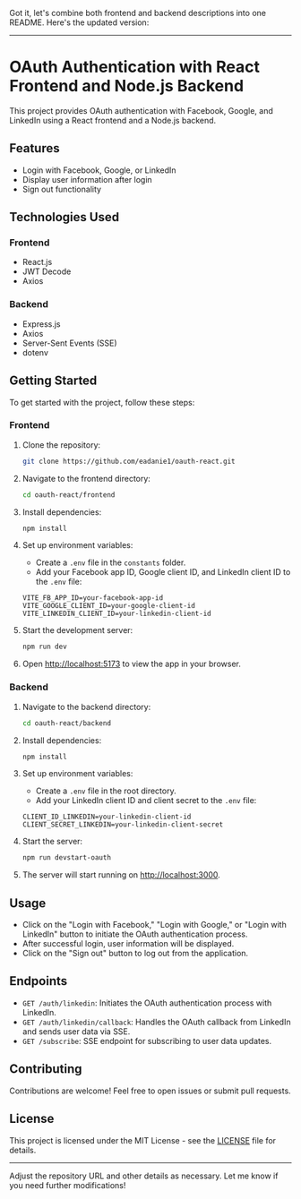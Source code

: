 Got it, let's combine both frontend and backend descriptions into one README. Here's the updated version:

---

# OAuth Authentication with React Frontend and Node.js Backend

This project provides OAuth authentication with Facebook, Google, and LinkedIn using a React frontend and a Node.js backend.

## Features

- Login with Facebook, Google, or LinkedIn
- Display user information after login
- Sign out functionality

## Technologies Used

### Frontend

- React.js
- JWT Decode
- Axios

### Backend

- Express.js
- Axios
- Server-Sent Events (SSE)
- dotenv

## Getting Started

To get started with the project, follow these steps:

### Frontend

1. Clone the repository:

   ```bash
   git clone https://github.com/eadanie1/oauth-react.git
   ```

2. Navigate to the frontend directory:

   ```bash
   cd oauth-react/frontend
   ```

3. Install dependencies:

   ```bash
   npm install
   ```

4. Set up environment variables:

   - Create a `.env` file in the `constants` folder.
   - Add your Facebook app ID, Google client ID, and LinkedIn client ID to the `.env` file:

   ```env
   VITE_FB_APP_ID=your-facebook-app-id
   VITE_GOOGLE_CLIENT_ID=your-google-client-id
   VITE_LINKEDIN_CLIENT_ID=your-linkedin-client-id
   ```

5. Start the development server:

   ```bash
   npm run dev
   ```

6. Open [http://localhost:5173](http://localhost:5173) to view the app in your browser.

### Backend

1. Navigate to the backend directory:

   ```bash
   cd oauth-react/backend
   ```

2. Install dependencies:

   ```bash
   npm install
   ```

3. Set up environment variables:

   - Create a `.env` file in the root directory.
   - Add your LinkedIn client ID and client secret to the `.env` file:

   ```env
   CLIENT_ID_LINKEDIN=your-linkedin-client-id
   CLIENT_SECRET_LINKEDIN=your-linkedin-client-secret
   ```

4. Start the server:

   ```bash
   npm run devstart-oauth
   ```

5. The server will start running on [http://localhost:3000](http://localhost:3000).

## Usage

- Click on the "Login with Facebook," "Login with Google," or "Login with LinkedIn" button to initiate the OAuth authentication process.
- After successful login, user information will be displayed.
- Click on the "Sign out" button to log out from the application.

## Endpoints

- `GET /auth/linkedin`: Initiates the OAuth authentication process with LinkedIn.
- `GET /auth/linkedin/callback`: Handles the OAuth callback from LinkedIn and sends user data via SSE.
- `GET /subscribe`: SSE endpoint for subscribing to user data updates.

## Contributing

Contributions are welcome! Feel free to open issues or submit pull requests.

## License

This project is licensed under the MIT License - see the [LICENSE](LICENSE) file for details.

---

Adjust the repository URL and other details as necessary. Let me know if you need further modifications!
